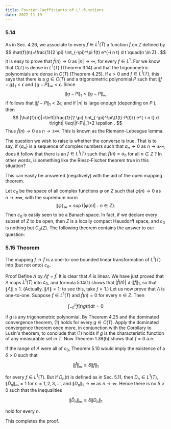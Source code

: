 ```yaml
---
title: Fourier Coefficients of L¹-functions
date: 2022-11-19
---
```


### 5.14 

As in Sec. 4.26, we associate to every $f \in L^1(T)$ a function $\hat{f}$ on $Z$ defined by
$$
\hat{f}(n)=\frac{1}{2 \pi} \int_{-\pi}^\pi f(t) e^{-i n t} d t \quad(n \in Z) .
$$
It is easy to prove that $\hat{f}(n) \rightarrow 0$ as $|n| \rightarrow \infty$, for every $f \in L^1$. For we know that $C(T)$ is dense in $L^1(T)$ (Theorem 3.14) and that the trigonometric polynomials are dense in $C(T)$ (Theorem 4.25). If $\epsilon>0$ and $f \in L^1(T)$, this says that there is a $g \in C(T)$ and a trigonometric polynomial $P$ such that $\|f-g\|_1<\epsilon$ and $\|g-P\|_{\infty}<\epsilon$. Since
$$
\|g-P\|_1 \leq\|g-P\|_{\infty}
$$
if follows that $\|f-P\|_1<2 \epsilon$; and if $|n|$ is large enough (depending on $P$ ), then
$$
|\hat{f}(n)|=\left|\frac{1}{2 \pi} \int_{-\pi}^\pi\{f(t)-P(t)\} e^{-i n t} d t\right| \leq\|f-P\|_1<2 \epsilon .
$$
Thus $\hat{f}(n) \rightarrow 0$ as $n \rightarrow \pm \infty$. This is known as the Riemann-Lebesgue lemma.

The question we wish to raise is whether the converse is true. That is to say, if $\left\{a_n\right\}$ is a sequence of complex numbers such that $a_n \rightarrow 0$ as $n \rightarrow \pm \infty$, does it follow that there is an $f \in L^1(T)$ such that $\hat{f}(n)=a_n$ for all $n \in Z$ ? In other words, is something like the Riesz-Fischer theorem true in this situation?

This can easily be answered (negatively) with the aid of the open mapping theorem.

Let $c_0$ be the space of all complex functions $\varphi$ on $Z$ such that $\varphi(n) \rightarrow 0$ as $n \rightarrow \pm \infty$, with the supremum norm
$$
\|\varphi\|_{\infty}=\sup \{|\varphi(n)|: n \in Z\} .
$$
Then $c_0$ is easily seen to be a Banach space. In fact, if we declare every subset of $Z$ to be open, then $Z$ is a locally compact Hausdorff space, and $c_0$ is nothing but $C_0(Z)$.
The following theorem contains the answer to our question:

### 5.15 Theorem 

The mapping $f \rightarrow \hat{f}$ is a one-to-one bounded linear transformation of $L^1(T)$ into (but not onto) $c_0$.

Proof Define $\Lambda$ by $\Lambda f=\hat{f}$. It is clear that $\Lambda$ is linear. We have just proved that $\Lambda$ maps $L^1(T)$ into $c_0$, and formula 5.14(1) shows that $|\hat{f}(n)| \leq\|f\|_1$, so that $\|\Lambda\| \leq 1$. (Actually, $\|\Lambda\|=1$; to see this, take $f=1$.) Let us now prove that $\Lambda$ is one-to-one. Suppose $f \in L^1(T)$ and $\hat{f}(n)=0$ for every $n \in Z$. Then

$$
\int_{-\pi}^\pi f(t) g(t) d t=0
$$

if $g$ is any trigonometric polynomial. By Theorem $4.25$ and the dominated convergence theorem, (1) holds for every $g \in C(T)$. Apply the dominated convergence theorem once more, in conjunction with the Corollary to Lusin's theorem, to conclude that (1) holds if $g$ is the characteristic function of any measurable set in $T$. Now Theorem 1.39(b) shows that $f=0$ a.e.

If the range of $\Lambda$ were all of $c_0$, Theorem $5.10$ would imply the existence of a $\delta>0$ such that

$$
\|\hat{f}\|_{\infty} \geq \delta\|f\|_1
$$

for every $f \in L^1(T)$. But if $D_n(t)$ is defined as in Sec. 5.11, then $D_n \in L^1(T)$, $\left\|\hat{D}_n\right\|_{\infty}=1$ for $n=1,2,3, \ldots$, and $\left\|D_n\right\|_1 \rightarrow \infty$ as $n \rightarrow \infty$. Hence there is no $\delta>0$ such that the inequalities

$$
\left\|\hat{D}_n\right\|_{\infty} \geq \delta\left\|D_n\right\|_1
$$

hold for every $n$.

This completes the proof.
